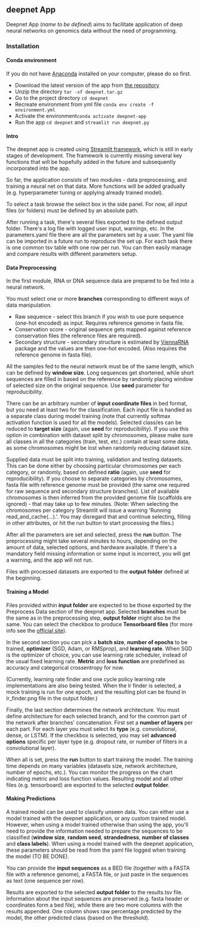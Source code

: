 ## deepnet App 
Deepnet App (*name to be defined*) aims to facilitate application of deep neural networks on genomics data without the need of programming.

### Installation

#### Conda environment
If you do not have [Anaconda](https://www.anaconda.com/distribution/) installed on your computer, please do so first. 
- Download the latest version of the app from [the repository](https://gitlab.com/RBP_Bioinformatics/deepnet/-/tags)
- Unzip the directory `tar -xf deepnet.tar.gz`
- Go to the project directory `cd deepnet`
- Recreate environment from yml file `conda env create -f environment.yml`
- Activate the environment`conda activate deepnet-app`
- Run the app `cd deepnet` and `streamlit run deepnet.py`

#### Intro
The deepnet app is created using [Streamlit framework](https://www.streamlit.io/), which is still in early stages of development.
The framework is currently missing several key functions that will be hopefully added in the future and subsequently incorporated into the app.

So far, the application consists of two modules - data preprocessing, and training a neural net on that data. 
More functions will be added gradually (e.g. hyperparameter tuning or applying already trained model).

To select a task browse the select box in the side panel. 
For now, all input files (or folders) must be defined by an absolute path.

After running a task, there's several files exported to the defined output folder.
There's a log file with logged user input, warnings, etc. 
In the parameters.yaml file there are all the parameters set by a user. 
The yaml file can be imported in a future run to reproduce the set up.
For each task there is one common tsv table with one row per run.
You can then easily manage and compare results with different parameters setup.  

#### Data Preprocessing
In the first module, RNA or DNA sequence data are prepared to be fed into a neural network. 

You must select one or more **branches** corresponding to different ways of data manipulation.
* Raw sequence - select this branch if you wish to use pure sequence (one-hot encoded) as input. Requires reference genome in fasta file. 
* Conservation score - original sequence gets mapped against reference conservation files (the reference  files are required). 
* Secondary structure - secondary structure is estimated by [ViennaRNA](https://www.tbi.univie.ac.at/RNA/) package and the values are then one-hot encoded.
(Also requires the reference genome in fasta file).

All the samples fed to the neural network must be of the same length, which can be defined by **window size**.
Long sequences get shortened, while short sequences are filled in based on the reference by randomly placing window of selected size on the original sequence. 
Use **seed** parameter for reproducibility.

There can be an arbitrary number of **input coordinate files** in bed format, but you need at least two for the classification.
Each input file is handled as a separate class during model training (note that currently softmax activation function is used for all the models).
Selected class/es can be reduced to **target size** (again, use **seed** for reproducibility).
If you use this option in combination with dataset split by chromosomes, please make sure all classes in all the categories (train, test, etc.) 
contain at least some data, as some chromosomes might be lost when randomly reducing dataset size.

Supplied data must be split into training, validation and testing datasets.
This can be done either by choosing particular chromosomes per each category, or randomly, based on defined **ratio** (again, use **seed** for reproducibility).
If you choose to separate categories by chromosomes, fasta file with reference genome must be provided (the same one required for raw sequence and secondary structure branches).
List of available chromosomes is then inferred from the provided genome file (scaffolds are ignored) - that may take up to few minutes.
(Note: When selecting the chromosomes per category Streamlit will issue a warning 'Running read_and_cache(...).'. 
You may disregard that and continue selecting, filling in other attributes, or hit the run button to start processing the files.)

After all the parameters are set and selected, press the **run** button. The preprocessing might take several minutes to hours, 
depending on the amount of data, selected options, and hardware available.
If there's a mandatory field missing information or some input is incorrect, you will get a warning, and the app will not run.

Files with processed datasets are exported to the **output folder** defined at the beginning.  

#### Training a Model
Files provided within **input folder** are expected to be those exported by the Preprocess Data section of the deepnet app.
Selected **branches** must be the same as in the preprocessing step, **output folder** might also be the same.
You can select the checkbox to produce **Tensorboard files** (for more info see the [official site](https://www.tensorflow.org/tensorboard)).

In the second section you can pick a **batch size**, **number of epochs** to be trained, **optimizer** (SGD, Adam, or RMSprop), and **learning rate**.
When SGD is the optimizer of choice, you can use learning rate scheduler, instead of the usual fixed learning rate. 
**Metric** and **loss function** are predefined as accuracy and categorical crossentropy for now.

(Currently, learning rate finder and one cycle policy learning rate implementations are also being tested. 
When the lr finder is selected, a mock training is run for one epoch, and the resulting plot can be found in lr_finder.png file in the output folder.) 

Finally, the last section determines the network architecture. You must define architecture for each selected branch, and for the common part of the network after branches' concatenation.
First set a **number of layers** per each part. For each layer you must select its **type** (e.g. convolutional, dense, or LSTM).
If the checkbox is selected, you may set **advanced options** specific per layer type (e.g. dropout rate, or number of filters in a convolutional layer).

When all is set, press the **run** button to start training the model.
The training time depends on many variables (datasets size, network architecture, number of epochs, etc.).
You can monitor the progress on the chart indicating metric and loss function values.
Resulting model and all other files (e.g. tensorboard) are exported to the selected **output folder**. 

#### Making Predictions
A trained model can be used to classify unseen data. You can either use a model trained with the deepnet application, or
any custom trained model. However, when using a model trained otherwise than using the app, you'll need to provide the
information needed to prepare the sequences to be classified (**window size**, **random seed**, **strandedness**, 
**number of classes** and **class labels**). When using a model trained with the deepnet application, these parameters 
should be read from the yaml file logged when training the model (TO BE DONE).

You can provide the **input sequences** as a BED file (together with a FASTA file with a reference genome), a FASTA file,
or just paste in the sequences as text (one sequence per row).

Results are exported to the selected **output folder** to the results.tsv file. Information about the input sequences
are preserved (e.g. fasta header or coordinates form a bed file), while there are two more columns with the results appended.
One column shows raw percentage predicted by the model, the other predicted class (based on the threshold). 

<!--
### Development
For now, if you wish to work with the app, test or develop the code, please contact me at Slack (@Eliska), and we can discuss the details.

#### How to contribute
Following the [shared repository model](https://help.github.com/en/github/collaborating-with-issues-and-pull-requests/about-collaborative-development-models),
the process is roughly as follows:
* Download the repository using `git clone git@gitlab.com:RBP_Bioinformatics/deepnet.git`
* Depending on the situation, create your own branch or use existing feature branch for development
    * Make sure you have the latest commits `git pull` (or `git fetch` first)
    * Use existing remote branch:
        * E.g. `git checkout -b streamlit_feature`
        * When finished, push your changes `git push` 
        (again, first make sure you have all the latest commits from remote branch)
    * Or create your own branch:
        * Checkout the branch you want to fork, e.g. `git checkout development`
        * Create and checkout the new branch, e.g. `git checkout -b your_name_development`
        * When making first push from this branch, set upstream tracking 
        `git push --set-upstream origin your_name_development`
* When you want to push a group of commits from a side branch to master or another protected branch, open a pull request
    * You might add a summary for the pull request, if it helps the clarity
    * Changes in the pull request can be reviewed and discussed by other collaborators
    * After that the pull request will be merged by an admin into the chosen base branch

#### To be done
See dedicated [Trello board](https://trello.com/b/me9e2k1e/rbp-binding) for a list of current tasks, issues, and additional information.

#### Tests 
(*Not yet available*)
-->